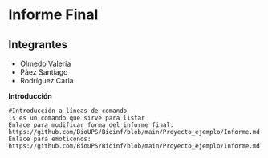 # Informe Final
## Integrantes 
* Olmedo Valeria
* Páez Santiago
* Rodríguez Carla
  
**Introducción**
```
#Introducción a líneas de comando
ls es un comando que sirve para listar
Enlace para modificar forma del informe final: https://github.com/BioUPS/Bioinf/blob/main/Proyecto_ejemplo/Informe.md
Enlace para emoticonos: https://github.com/BioUPS/Bioinf/blob/main/Proyecto_ejemplo/Informe.md
```
